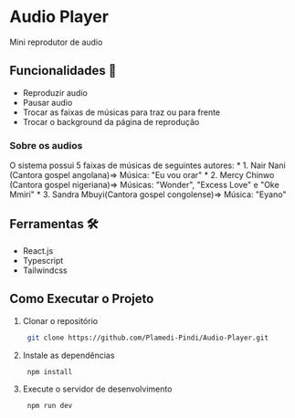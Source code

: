 # Audio Player

Mini reprodutor de audio 

## Funcionalidades 📌

  * Reproduzir audio
  * Pausar audio
  * Trocar as faixas de músicas para traz ou para frente
  * Trocar o background da página de reprodução

  ### Sobre os audios
  O sistema possui 5 faixas de músicas de seguintes autores:
    * 1. Nair Nani (Cantora gospel angolana)=> Música: "Eu vou orar"
    * 2. Mercy Chinwo (Cantora gospel nigeriana)=> Músicas: "Wonder", "Excess Love" e "Oke Mmiri"
    * 3. Sandra Mbuyi(Cantora gospel congolense)=> Música: "Eyano"

## Ferramentas 🛠️

 * React.js
 * Typescript
 * Tailwindcss

## Como Executar o Projeto
 1. Clonar o repositório
    ```sh
     git clone https://github.com/Plamedi-Pindi/Audio-Player.git
    
 2. Instale as dependências
    ```sh
     npm install
    
 3. Execute o servidor de desenvolvimento
    ```sh
     npm run dev
    
